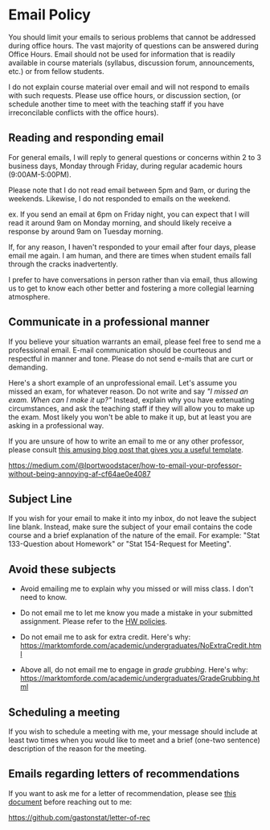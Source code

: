 # Email Policy

You should limit your emails to serious problems that cannot be addressed 
during office hours. The vast majority of questions can be answered during 
Office Hours. Email should not be used for information that is readily 
available in course materials (syllabus, discussion forum, announcements, etc.) 
or from fellow students.

I do not explain course material over email and will not respond to emails 
with such requests. Please use office hours, or discussion section, 
(or schedule another time to meet with the teaching staff if you have 
irreconcilable conflicts with the office hours).


## Reading and responding email

For general emails, I will reply to general questions or concerns within 
2 to 3 business days, Monday through Friday, during regular academic hours 
(9:00AM-5:00PM). 

Please note that I do not read email between 5pm and 9am, or during the weekends. 
Likewise, I do not responded to emails on the weekend. 

ex. If you send an email at 6pm on Friday night, you can expect that I will 
read it around 9am on Monday morning, and should likely receive a response 
by around 9am on Tuesday morning.

If, for any reason, I haven't responded to your email after four days, please 
email me again. I am human, and there are times when student emails fall through 
the cracks inadvertently.

I prefer to have conversations in person rather than via email, thus allowing 
us to get to know each other better and fostering a more collegial learning atmosphere.



## Communicate in a professional manner

If you believe your situation warrants an email, please feel free to send 
me a professional email. E-mail communication should be courteous and 
respectful in manner and tone. Please do not send e-mails that are curt or 
demanding.

Here's a short example of an unprofessional email. Let's assume you missed an 
exam, for whatever reason. Do not write and say _"I missed an exam. When can I make it up?"_
Instead, explain why you have extenuating circumstances, and ask the teaching 
staff if they will allow you to make up the exam. Most likely you won't be able
to make it up, but at least you are asking in a professional way.

If you are unsure of how to write an email to me or any other professor, 
please consult [this amusing blog post that gives you a useful template](https://medium.com/@lportwoodstacer/how-to-email-your-professor-without-being-annoying-af-cf64ae0e4087).

<https://medium.com/@lportwoodstacer/how-to-email-your-professor-without-being-annoying-af-cf64ae0e4087>



## Subject Line

If you wish for your email to make it into my inbox, do not leave the subject 
line blank. Instead, make sure the subject of your email contains the code course
and a brief explanation of the nature of the email. For example: 
"Stat 133-Question about Homework" or "Stat 154-Request for Meeting".



## Avoid these subjects

- Avoid emailing me to explain why you missed or will miss class. I don't need to know.

- Do not email me to let me know you made a mistake in your submitted assignment. Please refer to the [HW policies](https://github.com/gastonstat/course-policies/blob/main/policy-hw.md).

- Do not email me to ask for extra credit. Here's why:
<https://marktomforde.com/academic/undergraduates/NoExtraCredit.html>

- Above all, do not email me to engage in _grade grubbing_. Here's why:
<https://marktomforde.com/academic/undergraduates/GradeGrubbing.html>



## Scheduling a meeting

If you wish to schedule a meeting with me, your message should include at 
least two times when you would like to meet and a brief (one-two sentence) 
description of the reason for the meeting.



## Emails regarding letters of recommendations

If you want to ask me for a letter of recommendation, please see 
[this document](https://github.com/gastonstat/letter-of-rec) before reaching 
out to me:

<https://github.com/gastonstat/letter-of-rec>



